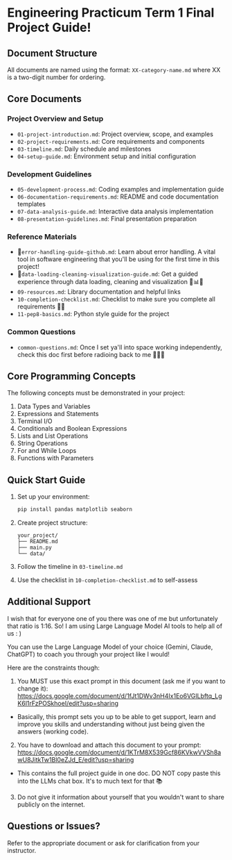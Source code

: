 # Engineering Practicum Term 1 Final Project Guide!

## Document Structure
All documents are named using the format: `XX-category-name.md` where XX is a two-digit number for ordering.

## Core Documents

### Project Overview and Setup
- `01-project-introduction.md`: Project overview, scope, and examples
- `02-project-requirements.md`: Core requirements and components
- `03-timeline.md`: Daily schedule and milestones
- `04-setup-guide.md`: Environment setup and initial configuration

### Development Guidelines
- `05-development-process.md`: Coding examples and implementation guide
- `06-documentation-requirements.md`: README and code documentation templates
- `07-data-analysis-guide.md`: Interactive data analysis implementation
- `08-presentation-guidelines.md`: Final presentation preparation

### Reference Materials
- 🔆`error-handling-guide-github.md`: Learn about error handling. A vital tool in software engineering that you'll be using for the first time in this project!
- 🔆`data-loading-cleaning-visualization-guide.md`: Get a guided experience through data loading, cleaning and visualization 🐼📊✨
- `09-resources.md`: Library documentation and helpful links
- `10-completion-checklist.md`: Checklist to make sure you complete all requirements 🙌🏾
- `11-pep8-basics.md`: Python style guide for the project

### Common Questions
- `common-questions.md`: Once I set ya'll into space working independently, check this doc first before radioing back to me 🚀🧑‍🚀

## Core Programming Concepts
The following concepts must be demonstrated in your project:

1. Data Types and Variables
2. Expressions and Statements
3. Terminal I/O
4. Conditionals and Boolean Expressions
5. Lists and List Operations
6. String Operations
7. For and While Loops
8. Functions with Parameters

## Quick Start Guide

1. Set up your environment:
   ```bash
   pip install pandas matplotlib seaborn
   ```

2. Create project structure:
   ```
   your_project/
   ├── README.md
   ├── main.py
   └── data/
   ```

3. Follow the timeline in `03-timeline.md`

4. Use the checklist in `10-completion-checklist.md` to self-assess

## Additional Support
I wish that for everyone one of you there was one of me but unfortunately that ratio is 1:16. So! I am using Large Language Model AI tools to help all of us : )

You can use the Large Language Model of your choice (Gemini, Claude, ChatGPT) to coach you through your project like I would!

Here are the constraints though:
1. You MUST use this exact prompt in this document (ask me if you want to change it): https://docs.google.com/document/d/1fJt1DWv3nH4Ix1Eo6VGILbftq_LgK6l1rFzPOSkhoeI/edit?usp=sharing
- Basically, this prompt sets you up to be able to get support, learn and improve you skills and understanding without just being given the answers (working code).

2. You have to download and attach this document to your prompt: https://docs.google.com/document/d/1KTrM8X539Gcf86KVkwVVSh8awU8JitkTw1Bl0eZJd_E/edit?usp=sharing
- This contains the full project guide in one doc. DO NOT copy paste this into the LLMs chat box. It's to much text for that 📚

3. Do not give it information about yourself that you wouldn't want to share publicly on the internet.

## Questions or Issues?
Refer to the appropriate document or ask for clarification from your instructor.
